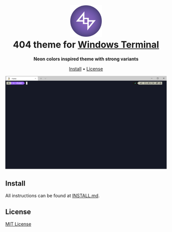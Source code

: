 <h1 align="center">
  <br>
  <img src="assets/img/icon.png" alt="404 theme" width="100">
  <br>
  404 theme for <a href="https://www.microsoft.com/pt-br/p/windows-terminal/9n0dx20hk701?activetab=pivot:overviewtab">Windows Terminal</a>
  <br>
</h1>

<p align="center">
  <strong>Neon colors inspired theme with strong variants</strong>
</p>

<p align="center">
  <a href="#install">Install</a> •
  <a href="#license">License</a>
</p>

<p align="center">
  <img alt="Purple Daze Preview Screenshot" src="assets/img/purple-daze-terminal.png">
</p>

## Install

All instructions can be found at [INSTALL.md](./INSTALL.md).

## License

[MIT License](./LICENSE.md)
